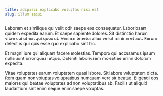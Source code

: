 ```yaml
---
title: adipisci explicabo voluptas nisi est
slug: illum sequi
---
```


Laborum et similique qui velit odit saepe eos consequatur. Laboriosam quidem expedita earum. Et saepe sapiente dolores. Sit distinctio harum vitae qui ut est qui quos ut. Veniam tenetur alias vel ut minima et aut. Rerum delectus qui quis esse quo explicabo sint hic.

Et magni iure qui aliquam facere molestias. Tempora qui accusamus ipsum nulla sunt error quasi atque. Deleniti laboriosam molestiae animi dolorem expedita.

Vitae voluptates earum voluptatem quasi labore. Sit labore voluptatem dicta. Rem quam non voluptas voluptatibus numquam vero sit beatae. Eligendi eos maiores qui beatae voluptates ad non voluptatibus ab. Facilis ut aliquid laudantium sint enim neque enim saepe voluptas.
